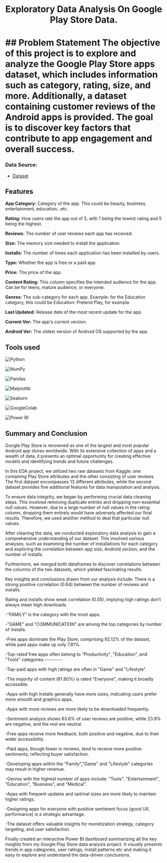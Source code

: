 <h1 align='center'>Exploratory Data Analysis On Google Play Store Data.<h1>
## Problem Statement
The objective of this project is to explore and analyze the Google Play Store apps dataset, which includes information such as category, rating, size, and more. Additionally, a dataset containing customer reviews of the Android apps is provided. The goal is to discover key factors that contribute to app engagement and overall success.


### Data Source:
- [Dataset](https://www.kaggle.com/datasets/lava18/google-play-store-apps) 


## Features

**App Category:** Category of the app. This could be beauty, business, entertainment, education...etc.

**Rating:** How users rate the app out of 5, with 1 being the lowest rating and 5 being the highest.

**Reviews:** The number of user reviews each app has received.

**Size:** The memory size needed to install the application.

**Installs:** The number of times each application has been installed by users.

**Type:** Whether the app is free or a paid app.

**Price:** The price of the app.

**Content Rating:** This column specifies the intended audience for the app. Can be for teens, mature audience, or everyone.

**Genres:** The sub-category for each app. Example: for the Education category, this could be Education: Pretend Play, for example.

**Last Updated:** Release date of the most recent update for the app.

**Current Ver:** The app's current version.

**Android Ver:** The oldest version of Android OS supported by the app.

## Tools used

![Python](https://img.shields.io/badge/Python-FFD43B?style=for-the-badge&logo=python&logoColor=blue)

![NumPy](https://img.shields.io/badge/Numpy-777BB4?style=for-the-badge&logo=numpy&logoColor=white)

![Pandas](https://img.shields.io/badge/Pandas-2C2D72?style=for-the-badge&logo=pandas&logoColor=white)

![Matplotlib](https://img.shields.io/badge/Matplotlib-%23ffffff.svg?style=for-the-badge&logo=Matplotlib&logoColor=black)

![Seaborn](https://img.shields.io/badge/Seaborn-blue?style=for-the-badge&logo=Seaborn)

![GoogleColab](https://img.shields.io/badge/GoogleColab-orange?style=for-the-badge&logo=GoogleColab)

![Power BI](https://img.shields.io/badge/Power%20BI-black?style=for-the-badge&logo=Power%20BI&logoColor=yellow)





## Summary and Conclusion

Google Play Store is renowned as one of the largest and most popular Android app stores worldwide. With its extensive collection of apps and a wealth of data, it presents an optimal opportunity for creating effective models and identifying trends and future challenges.

In this EDA project, we utilized two raw datasets from Kaggle: one containing Play Store attributes and the other consisting of user reviews. The first dataset encompasses 13 different attributes, while the second dataset provides five additional features for data manipulation and analysis.

To ensure data integrity, we began by performing crucial data cleaning steps. This involved removing duplicate entries and dropping non-essential null values. However, due to a large number of null values in the rating column, dropping them entirely would have adversely affected our final results. Therefore, we used another method to deal that particular null values.

After cleaning the data, we conducted exploratory data analysis to gain a comprehensive understanding of our dataset. This involved various analyses, such as examining the number of installations for each category and exploring the correlation between app size, Android version, and the number of installs.

Furthermore, we merged both dataframes to discover correlations between the columns of the two datasets, which yielded fascinating results.

Key insights and conclusions drawn from our analysis include:
There is a strong positive correlation (0.64) between the number of reviews and installs.

Rating and installs show weak correlation (0.05), implying high ratings don’t always mean high downloads.

-"FAMILY" is the category with the most apps.

-"GAME" and "COMMUNICATION" are among the top categories by number of installs.

-Free apps dominate the Play Store, comprising 92.12% of the dataset, while paid apps make up only 7.81%.

-Top-rated free apps often belong to "Productivity", "Education", and "Tools" categories.---------

-Top-paid apps with high ratings are often in "Game" and "Lifestyle".

-The majority of content (81.80%) is rated "Everyone", making it broadly accessible.

-Apps with high installs generally have more sizes, indicating users prefer more smooth and graphics apps.

-Apps with more reviews are more likely to be downloaded frequently.

-Sentiment analysis shows 63.6% of user reviews are positive, while 23.9% are negative, and the rest are neutral.

-Free apps receive more feedback, both positive and negative, due to their wider accessibility.

-Paid apps, though fewer in reviews, tend to receive more positive sentiments, reflecting buyer satisfaction.

-Developing apps within the "Family","Game" and "Lifestyle" categories may result in higher revenue.

-Genres with the highest number of apps include: "Tools", "Entertainment", "Education", "Business", and "Medical".

-Apps with frequent updates and optimal sizes are more likely to maintain higher ratings.

-Designing apps for everyone with positive sentiment focus (good UX, performance) is a strategic advantage.

-The dataset offers valuable insights for monetization strategy, category targeting, and user satisfaction. 

Finally created an interactive Power BI dashboard summarizing all the key insights from my Google Play Store data analysis project.
It visually presents trends in app categories, user ratings, install patterns etc and making it easy to explore and understand the data-driven conclusions.

#


